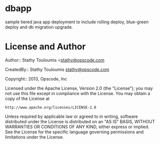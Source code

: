 dbapp
=====

sample tiered java app deployment to include rolling deploy, blue-green deploy and db migration upgrade.


License and Author
==================

Author:: Stathy Touloumis <stathy@opscode.com

CreatedBy:: Stathy Touloumis <stathy@opscode.com>

Copyright:: 2013, Opscode, Inc

Licensed under the Apache License, Version 2.0 (the "License");
you may not use this file except in compliance with the License.
You may obtain a copy of the License at

    http://www.apache.org/licenses/LICENSE-2.0

Unless required by applicable law or agreed to in writing, software
distributed under the License is distributed on an "AS IS" BASIS,
WITHOUT WARRANTIES OR CONDITIONS OF ANY KIND, either express or implied.
See the License for the specific language governing permissions and
limitations under the License.
